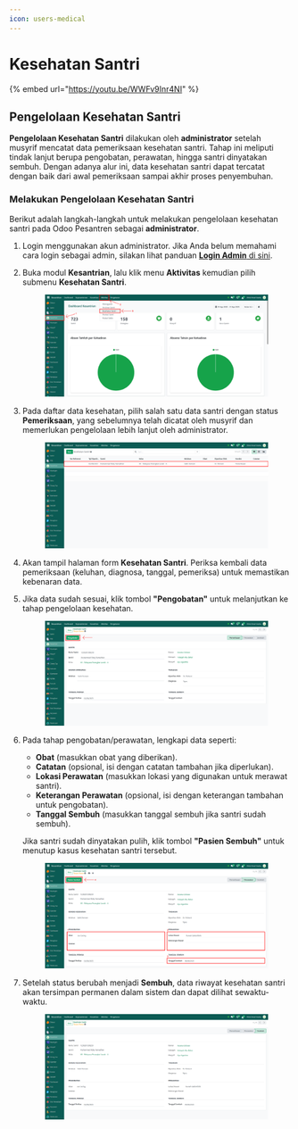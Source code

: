 ```yaml
---
icon: users-medical
---
```


# Kesehatan Santri

{% embed url="https://youtu.be/WWFv9Inr4NI" %}

## Pengelolaan Kesehatan Santri

**Pengelolaan Kesehatan Santri** dilakukan oleh **administrator** setelah musyrif mencatat data pemeriksaan kesehatan santri. Tahap ini meliputi tindak lanjut berupa pengobatan, perawatan, hingga santri dinyatakan sembuh. Dengan adanya alur ini, data kesehatan santri dapat tercatat dengan baik dari awal pemeriksaan sampai akhir proses penyembuhan.

### Melakukan Pengelolaan Kesehatan Santri

Berikut adalah langkah-langkah untuk melakukan pengelolaan kesehatan santri pada Odoo Pesantren sebagai **administrator**.

1. Login menggunakan akun administrator. Jika Anda belum memahami cara login sebagai admin, silakan lihat panduan [**Login Admin** di sini](../../../panduan-login/login-admin.md).
2.  Buka modul **Kesantrian**, lalu klik menu **Aktivitas** kemudian pilih submenu **Kesehatan Santri**.

    <figure><img src="../../../.gitbook/assets/images-551.png" alt=""><figcaption></figcaption></figure>


3.  Pada daftar data kesehatan, pilih salah satu data santri dengan status **Pemeriksaan**, yang sebelumnya telah dicatat oleh musyrif dan memerlukan pengelolaan lebih lanjut oleh administrator.

    <figure><img src="../../../.gitbook/assets/images-552.png" alt=""><figcaption></figcaption></figure>


4. Akan tampil halaman form **Kesehatan Santri**. Periksa kembali data pemeriksaan (keluhan, diagnosa, tanggal, pemeriksa) untuk memastikan kebenaran data.&#x20;
5.  Jika data sudah sesuai, klik tombol **"Pengobatan"** untuk melanjutkan ke tahap pengelolaan kesehatan.

    <figure><img src="../../../.gitbook/assets/images-553.png" alt=""><figcaption></figcaption></figure>


6.  Pada tahap pengobatan/perawatan, lengkapi data seperti:

    * **Obat** (masukkan obat yang diberikan).&#x20;
    * **Catatan** (opsional, isi dengan catatan tambahan jika diperlukan).
    * **Lokasi Perawatan** (masukkan lokasi yang digunakan untuk merawat santri).
    * **Keterangan Perawatan** (opsional, isi dengan keterangan tambahan untuk pengobatan).
    * **Tanggal Sembuh** (masukkan tanggal sembuh jika santri sudah sembuh).

    Jika santri sudah dinyatakan pulih, klik tombol **"Pasien Sembuh"** untuk menutup kasus kesehatan santri tersebut.

    <figure><img src="../../../.gitbook/assets/images-554.png" alt=""><figcaption></figcaption></figure>


7.  Setelah status berubah menjadi **Sembuh**, data riwayat kesehatan santri akan tersimpan permanen dalam sistem dan dapat dilihat sewaktu-waktu.

    <figure><img src="../../../.gitbook/assets/images-555.png" alt=""><figcaption></figcaption></figure>
